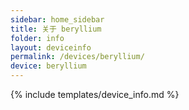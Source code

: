 ```yaml
---
sidebar: home_sidebar
title: 关于 beryllium
folder: info
layout: deviceinfo
permalink: /devices/beryllium/
device: beryllium
---
```

{% include templates/device_info.md %}
